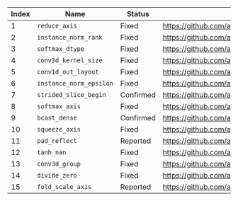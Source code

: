 | Index | Name                    | Status    | Link                                       |
|-------|-------------------------|-----------|--------------------------------------------|
| 1     | `reduce_axis`           | Fixed     | https://github.com/apache/tvm/pull/11643   |
| 2     | `instance_norm_rank`    | Fixed     | https://github.com/apache/tvm/pull/13280   |
| 3     | `softmax_dtype`         | Fixed     | https://github.com/apache/tvm/pull/11222   |
| 4     | `conv3d_kernel_size`    | Fixed     | https://github.com/apache/tvm/pull/11681   |
| 5     | `conv1d_out_layout`     | Fixed     | https://github.com/apache/tvm/pull/11325   |
| 6     | `instance_norm_epsilon` | Fixed     | https://github.com/apache/tvm/pull/9806    |
| 7     | `strided_slice_begin`   | Confirmed | https://github.com/apache/tvm/issues/11679 |
| 8     | `softmax_axis`          | Fixed     | https://github.com/apache/tvm/pull/11728   |
| 9     | `bcast_dense`           | Confirmed | https://github.com/apache/tvm/issues/11704 |
| 10    | `squeeze_axis`          | Fixed     | https://github.com/apache/tvm/pull/12596   |
| 11    | `pad_reflect`           | Reported  | https://github.com/apache/tvm/issues/11687 |
| 12    | `tanh_nan`              | Fixed     | https://github.com/apache/tvm/pull/12702   |
| 13    | `conv3d_group`          | Fixed     | https://github.com/apache/tvm/pull/12500   |
| 14    | `divide_zero`           | Fixed     | https://github.com/apache/tvm/pull/13348   |
| 15    | `fold_scale_axis`       | Reported  | https://github.com/apache/tvm/issues/13359 |


